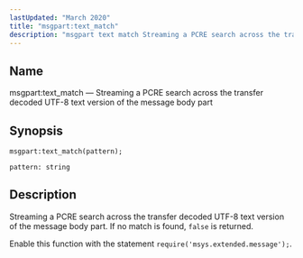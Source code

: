 ```yaml
---
lastUpdated: "March 2020"
title: "msgpart:text_match"
description: "msgpart text match Streaming a PCRE search across the transfer decoded UTF 8 text version of the message body part msgpart text match pattern Streaming a PCRE search across the transfer decoded UTF 8 text version of the message body part If no match is found false is returned Enable..."
---
```


<a name="lua.ref.msgpart_text_match"></a> 
## Name

msgpart:text_match — Streaming a PCRE search across the transfer decoded UTF-8 text version of the message body part

<a name="idp25840352"></a> 
## Synopsis

`msgpart:text_match(pattern);`

`pattern: string`<a name="idp25842992"></a> 
## Description

Streaming a PCRE search across the transfer decoded UTF-8 text version of the message body part. If no match is found, `false` is returned.

Enable this function with the statement `require('msys.extended.message');`.